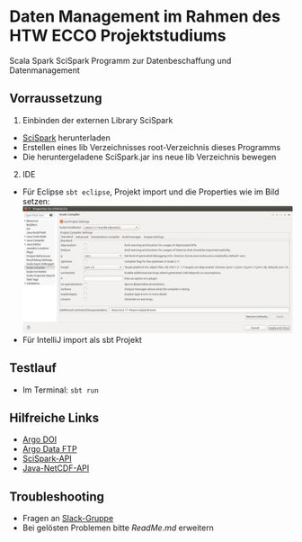 # Daten Management im Rahmen des HTW ECCO Projektstudiums

Scala Spark SciSpark Programm zur Datenbeschaffung und Datenmanagement

## Vorraussetzung
1. Einbinden der externen Library SciSpark
  * [SciSpark](https://drive.google.com/open?id=1Jxyb9vFHc1uyqoPp-nNAJ5nB8XTL7bB9) herunterladen
  * Erstellen eines lib Verzeichnisses root-Verzeichnis dieses Programms
  * Die heruntergeladene SciSpark.jar ins neue lib Verzeichnis bewegen
2. IDE
  * Für Eclipse `sbt eclipse`, Projekt import und die Properties wie im Bild setzen:
  ![Scala compiler settings](eclipse_properties.png)
  * Für IntelliJ import als sbt Projekt


## Testlauf
* Im Terminal: `sbt run`

## Hilfreiche Links
* [Argo DOI](http://www.argodatamgt.org/Access-to-data/Argo-DOI-Digital-Object-Identifier)
* [Argo Data FTP](ftp://ftp.ifremer.fr/ifremer/argo)
* [SciSpark-API](https://scispark.jpl.nasa.gov/api/)
* [Java-NetCDF-API](https://www.unidata.ucar.edu/software/thredds/v4.3/netcdf-java/v4.3/javadoc/index.html)

## Troubleshooting
* Fragen an [Slack-Gruppe](https://htw-ai-wise-2016.slack.com)
* Bei gelösten Problemen bitte *ReadMe.md* erweitern
